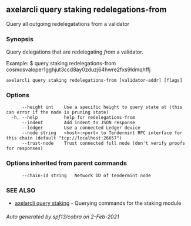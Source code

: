 ## axelarcli query staking redelegations-from

Query all outgoing redelegatations from a validator

### Synopsis

Query delegations that are redelegating _from_ a validator.

Example:
$ <appcli> query staking redelegations-from cosmosvaloper1gghjut3ccd8ay0zduzj64hwre2fxs9ldmqhffj

```
axelarcli query staking redelegations-from [validator-addr] [flags]
```

### Options

```
      --height int    Use a specific height to query state at (this can error if the node is pruning state)
  -h, --help          help for redelegations-from
      --indent        Add indent to JSON response
      --ledger        Use a connected Ledger device
      --node string   <host>:<port> to Tendermint RPC interface for this chain (default "tcp://localhost:26657")
      --trust-node    Trust connected full node (don't verify proofs for responses)
```

### Options inherited from parent commands

```
      --chain-id string   Network ID of tendermint node
```

### SEE ALSO

* [axelarcli query staking](axelarcli_query_staking.md)	 - Querying commands for the staking module

###### Auto generated by spf13/cobra on 2-Feb-2021
